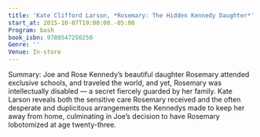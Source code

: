 ```yaml
---
title: 'Kate Clifford Larson, *Rosemary: The Hidden Kennedy Daughter*'
start_at: 2015-10-07T19:00:00.-05:00
Program: bash
book_isbn: 9780547250250
Genre: ''
Venue: In-store
---
```


Summary: Joe and Rose Kennedy’s beautiful daughter Rosemary attended exclusive schools, and traveled the world, and yet, Rosemary was intellectually disabled — a secret fiercely guarded by her family. Kate Larson reveals both the sensitive care Rosemary received and the often desperate and duplicitous arrangements the Kennedys made to keep her away from home, culminating in Joe’s decision to have Rosemary lobotomized at age twenty-three.